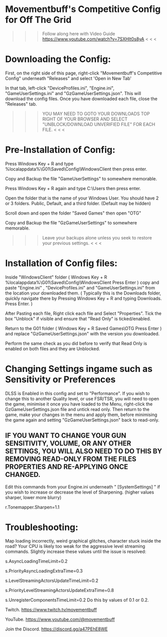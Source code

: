 # Movementbuff's Competitive Config for Off The Grid 


> > >  Follow along here with Video Guide https://www.youtube.com/watch?v=7SXHlt0s8yA  < < < 
       


# Downloading the Config:
First, on the right side of this page, right-click "Movementbuff's Competitive Config" underneath "Releases" and select 'Open in New Tab'

In that tab, left-click "DeviceProfiles.ini", "Engine.ini", "GameUserSettings.ini" and "GzGameUserSettings.json". This will download the config files.
Once you have downloaded each file, close the "Releases" tab.

> > > YOU MAY NEED TO GOTO YOUR DOWNLOADS TOP RIGHT OF YOUR BROWSER AND SELECT "UNBLOCK/DOWNLOAD UNVERIFIED FILE" FOR EACH FILE. < < <

# Pre-Installation of Config:
Press Windows Key + R and type %localappdata%\G01\Saved\Config\WindowsClient then press enter.

Copy and Backup the file "GameUserSettings" to somewhere memorable.

Press Windows Key + R again and type C:\Users then press enter.

Open the folder that is the name of your Windows User. You should have 2 or 3 folders. Public, Default, and a third folder. (Default may be hidden)

Scroll down and open the folder "Saved Games" then open "OTG"

Copy and Backup the file "GzGameUserSettings" to somewhere memorable.

> > > Leave your backups alone unless you seek to restore your previous settings. < < < 

# Installation of Config files:

Inside "WindowsClient" folder ( Windows Key + R  %localappdata%\G01\Saved\Config\WindowsClient Press Enter ) copy and paste "Engine.ini" , "DeviceProfiles.ini" and "GameUserSettings.ini" from the location your downloaded them. ( Typically this is the Downloads folder, quickly navigate there by Pressing Windows Key + R and typing Downloads. Press Enter. )

After Pasting each file, Right click each file and Select "Properties". Tick the box "Unblock" if visible and ensure that "Read Only" is ticked/enabled.

Return to the G01 folder ( Windows Key + R Saved Games\OTG   Press Enter ) and replace "GzGameUserSettings.json" with the version you downloaded.

Perform the same check as you did before to verify that Read Only is enabled on both files and they are Unblocked.

# Changing Settings ingame such as Sensitivity or Preferences

DLSS is Enabled in this config and set to "Performance". If you wish to change this to another Quality level, or use FSR/TSR, you will need to open the game, minimise it once you have loaded to the Menu, right-click the GzGameUserSettings.json file and untick read only. Then return to the game, make your changes in the menu and apply them, before minimising the game again and setting "GzGameUserSettings.json" back to read-only.  

IF YOU WANT TO CHANGE YOUR GUN SENSITIVITY, VOLUME, OR ANY OTHER SETTINGS, YOU WILL ALSO NEED TO DO THIS BY REMOVING READ-ONLY FROM THE FILES PROPERTIES AND RE-APPLYING ONCE CHANGED.
-

Edit this commands from your Engine.ini underneath " [SystemSettings] " if you wish to increase or decrease the level of Sharpening. (higher values sharper, lower more blurry)

r.Tonemapper.Sharpen=1.1


# Troubleshooting:
Map loading incorrectly, weird graphical glitches, character stuck inside the road? Your CPU is likely too weak for the aggressive level streaming commands. 
Slightly increase these values until the issue is resolved:

s.AsyncLoadingTimeLimit=0.2

s.PriorityAsyncLoadingExtraTime=0.3

s.LevelStreamingActorsUpdateTimeLimit=0.2

s.PriorityLevelStreamingActorsUpdateExtraTime=0.8

s.UnregisterComponentsTimeLimit=0.2
Do this by values of 0.1 or 0.2.

Twitch. https://www.twitch.tv/movementbuff

YouTube. https://www.youtube.com/@movementbuff

Join the Discord. https://discord.gg/a47PEhE8WE
